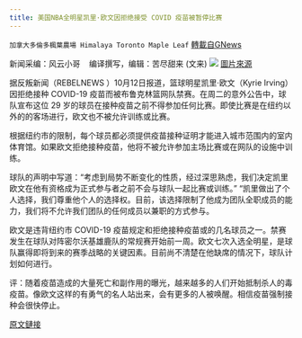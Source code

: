 ```yaml
---
title: 美国NBA全明星凯里·欧文因拒绝接受 COVID 疫苗被暂停比赛
---
```

`加拿大多倫多楓葉農場 Himalaya Toronto Maple Leaf` [轉載自GNews](https://gnews.org/zh-hans/1594495/)

新闻采编：风云小哥    编译撰写，编辑：苦尽甜来 (文来)
![](https://assets.gnews.org/wp-content/uploads/2021/10/Kyrie-Irving.jpg)
[圖片來源](https://deadline.com/2021/10/kyrie-irving-benched-nba-brooklyn-nets-covid-vaccine-1234854605/)

据反叛新闻（REBELNEWS ）10月12日报道，篮球明星凯里·欧文（Kyrie Irving）因拒绝接种 COVID-19 疫苗而被布鲁克林篮网队禁赛。在周二的意外公告中，球队宣布这位 29 岁的球员在接种疫苗之前不得参加任何比赛。即使比赛是在纽约以外的的客场进行，欧文也不被允许训练或比赛。

根据纽约市的限制，每个球员都必须提供疫苗接种证明才能进入城市范围内的室内体育馆。如果欧文拒绝接种疫苗，他将不被允许参加主场比赛或在网队的设施中训练。

球队的声明中写道：“考虑到局势不断变化的性质，经过深思熟虑，我们决定凯里欧文在他有资格成为正式参与者之前不会与球队一起比赛或训练。” “凯里做出了个人选择，我们尊重他个人的选择权。目前，该选择限制了他成为团队全职成员的能力，我们将不允许我们团队的任何成员以兼职的方式参与。

欧文是违背纽约市 COVID-19 疫苗规定和拒绝接种疫苗或的几名球员之一。禁赛发生在球队对阵密尔沃基雄鹿队的常规赛开始前一周。欧文七次入选全明星，是球队赢得即将到来的赛季战略的关键因素。目前尚不清楚在他缺席的情况下，球队计划如何进行。

评：随着疫苗造成的大量死亡和副作用的曝光，越来越多的人们开始抵制杀人的毒疫苗。像欧文这样的有勇气的名人站出来，会有更多的人被唤醒。相信疫苗强制接种会很快停止。

[原文鏈接](https://www.rebelnews.com/brooklyn_nets_suspend_all_star_kyrie_irving_for_refusing_covid_vaccine)
